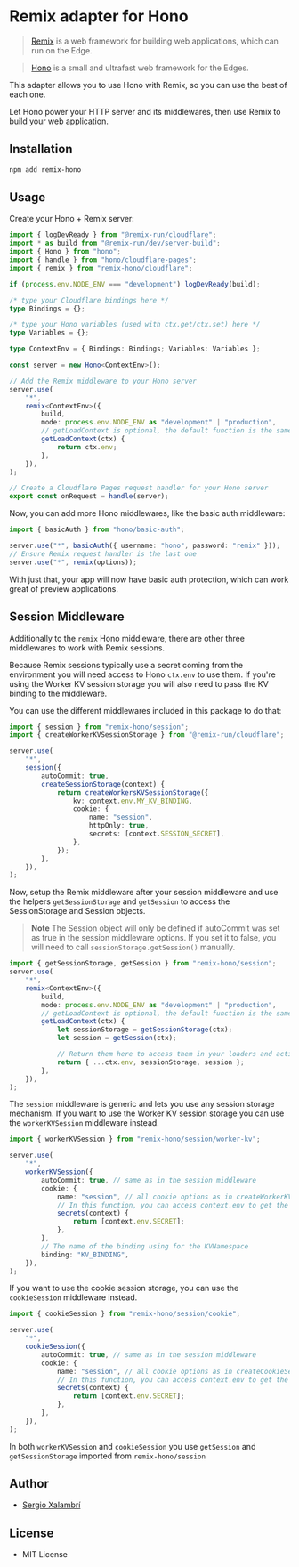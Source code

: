 # Remix adapter for Hono

> [Remix](https://remix.run) is a web framework for building web applications,
> which can run on the Edge.

> [Hono](https://hono.dev) is a small and ultrafast web framework for the Edges.

This adapter allows you to use Hono with Remix, so you can use the best of each
one.

Let Hono power your HTTP server and its middlewares, then use Remix to build
your web application.

## Installation

```sh
npm add remix-hono
```

## Usage

Create your Hono + Remix server:

```ts
import { logDevReady } from "@remix-run/cloudflare";
import * as build from "@remix-run/dev/server-build";
import { Hono } from "hono";
import { handle } from "hono/cloudflare-pages";
import { remix } from "remix-hono/cloudflare";

if (process.env.NODE_ENV === "development") logDevReady(build);

/* type your Cloudflare bindings here */
type Bindings = {};

/* type your Hono variables (used with ctx.get/ctx.set) here */
type Variables = {};

type ContextEnv = { Bindings: Bindings; Variables: Variables };

const server = new Hono<ContextEnv>();

// Add the Remix middleware to your Hono server
server.use(
	"*",
	remix<ContextEnv>({
		build,
		mode: process.env.NODE_ENV as "development" | "production",
		// getLoadContext is optional, the default function is the same as here
		getLoadContext(ctx) {
			return ctx.env;
		},
	}),
);

// Create a Cloudflare Pages request handler for your Hono server
export const onRequest = handle(server);
```

Now, you can add more Hono middlewares, like the basic auth middleware:

```ts
import { basicAuth } from "hono/basic-auth";

server.use("*", basicAuth({ username: "hono", password: "remix" }));
// Ensure Remix request handler is the last one
server.use("*", remix(options));
```

With just that, your app will now have basic auth protection, which can work
great of preview applications.

## Session Middleware

Additionally to the `remix` Hono middleware, there are other three middlewares
to work with Remix sessions.

Because Remix sessions typically use a secret coming from the environment you
will need access to Hono `ctx.env` to use them. If you're using the Worker KV
session storage you will also need to pass the KV binding to the middleware.

You can use the different middlewares included in this package to do that:

```ts
import { session } from "remix-hono/session";
import { createWorkerKVSessionStorage } from "@remix-run/cloudflare";

server.use(
	"*",
	session({
		autoCommit: true,
		createSessionStorage(context) {
			return createWorkersKVSessionStorage({
				kv: context.env.MY_KV_BINDING,
				cookie: {
					name: "session",
					httpOnly: true,
					secrets: [context.SESSION_SECRET],
				},
			});
		},
	}),
);
```

Now, setup the Remix middleware after your session middleware and use the
helpers `getSessionStorage` and `getSession` to access the SessionStorage and
Session objects.

> **Note** The Session object will only be defined if autoCommit was set as true
> in the session middleware options. If you set it to false, you will need to
> call `sessionStorage.getSession()` manually.

```ts
import { getSessionStorage, getSession } from "remix-hono/session";
server.use(
	"*",
	remix<ContextEnv>({
		build,
		mode: process.env.NODE_ENV as "development" | "production",
		// getLoadContext is optional, the default function is the same as here
		getLoadContext(ctx) {
			let sessionStorage = getSessionStorage(ctx);
			let session = getSession(ctx);

			// Return them here to access them in your loaders and actions
			return { ...ctx.env, sessionStorage, session };
		},
	}),
);
```

The `session` middleware is generic and lets you use any session storage
mechanism. If you want to use the Worker KV session storage you can use the
`workerKVSession` middleware instead.

```ts
import { workerKVSession } from "remix-hono/session/worker-kv";

server.use(
	"*",
	workerKVSession({
		autoCommit: true, // same as in the session middleware
		cookie: {
			name: "session", // all cookie options as in createWorkerKVSessionStorage
			// In this function, you can access context.env to get the session secret
			secrets(context) {
				return [context.env.SECRET];
			},
		},
		// The name of the binding using for the KVNamespace
		binding: "KV_BINDING",
	}),
);
```

If you want to use the cookie session storage, you can use the `cookieSession`
middleware instead.

```ts
import { cookieSession } from "remix-hono/session/cookie";

server.use(
	"*",
	cookieSession({
		autoCommit: true, // same as in the session middleware
		cookie: {
			name: "session", // all cookie options as in createCookieSessionStorage
			// In this function, you can access context.env to get the session secret
			secrets(context) {
				return [context.env.SECRET];
			},
		},
	}),
);
```

In both `workerKVSession` and `cookieSession` you use `getSession` and
`getSessionStorage` imported from `remix-hono/session`

## Author

- [Sergio Xalambrí](https://sergiodxa.com)

## License

- MIT License
